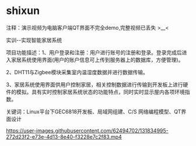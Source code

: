# shixun
注释：演示视频为电脑客户端QT界面不完全demo,完整视频已丢失 >__<

实训--实现智能家居系统

项目功能描述：1、用户登录和注册：用户进行账号的注册和登录。登录完成后进入家居系统使用界面(用户的账户信息可上传到服务器上的数据库，方便管理)。

2、DHT11与Zigbee模块采集室内温湿度数据并进行数据传输。

3、家居系统使用界面供用户控制家居，相关控制数据进行传输到开发板上进行硬件的模拟。具有实时控制家居系统状态的功能特点，同时实时显示屋内各项环境指数。

  关键词：Linux平台下GEC6818开发板、局域网组建、C/S 网络编程模型、QT界面设计

https://user-images.githubusercontent.com/62494702/131834995-272d23f2-e73e-4d13-8e40-f3228e7c2f83.mp4



